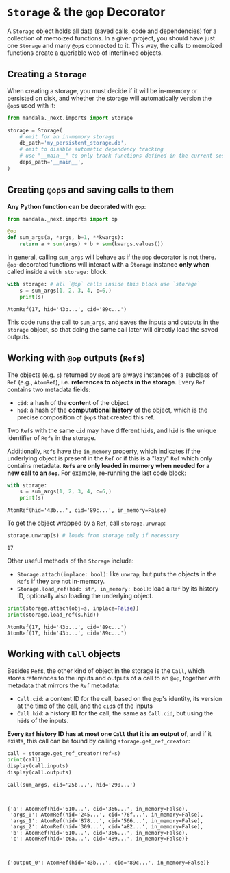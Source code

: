 # `Storage` & the `@op` Decorator
A `Storage` object holds all data (saved calls, code and dependencies) for a
collection of memoized functions. In a given project, you should have just one
`Storage` and many `@op`s connected to it. This way, the calls to memoized
functions create a queriable web of interlinked objects. 

## Creating a `Storage`

When creating a storage, you must decide if it will be in-memory or persisted on
disk, and whether the storage will automatically version the `@op`s used with
it:


```python
from mandala._next.imports import Storage

storage = Storage(
    # omit for an in-memory storage
    db_path='my_persistent_storage.db', 
    # omit to disable automatic dependency tracking
    # use "__main__" to only track functions defined in the current session
    deps_path='__main__', 
)
```

## Creating `@op`s and saving calls to them
**Any Python function can be decorated with `@op`**:


```python
from mandala._next.imports import op

@op 
def sum_args(a, *args, b=1, **kwargs):
    return a + sum(args) + b + sum(kwargs.values())
```

In general, calling `sum_args` will behave as if the `@op` decorator is not
there. `@op`-decorated functions will interact with a `Storage` instance **only
when** called inside a `with storage:` block:


```python
with storage: # all `@op` calls inside this block use `storage`
    s = sum_args(1, 2, 3, 4, c=6,)
    print(s)
```

    AtomRef(17, hid='43b...', cid='89c...')


This code runs the call to `sum_args`, and saves the inputs and outputs in the
`storage` object, so that doing the same call later will directly load the saved
outputs.

## Working with `@op` outputs (`Ref`s)
The objects (e.g. `s`) returned by `@op`s are always instances of a subclass of
`Ref` (e.g., `AtomRef`), i.e.  **references to objects in the storage**. Every
`Ref` contains two metadata fields:

- `cid`: a hash of the **content** of the object
- `hid`: a hash of the **computational history** of the object, which is the precise
composition of `@op`s that created this ref.  

Two `Ref`s with the same `cid` may have different `hid`s, and `hid` is the
unique identifier of `Ref`s in the storage. 

Additionally, `Ref`s have the `in_memory` property, which indicates if the
underlying object is present in the `Ref` or if this is a "lazy" `Ref` which
only contains metadata. **`Ref`s are only loaded in memory when needed for a new
call to an `@op`**. For example, re-running the last code block:


```python
with storage:
    s = sum_args(1, 2, 3, 4, c=6,)
    print(s)
```

    AtomRef(hid='43b...', cid='89c...', in_memory=False)


To get the object wrapped by a `Ref`, call `storage.unwrap`:


```python
storage.unwrap(s) # loads from storage only if necessary
```




    17



Other useful methods of the `Storage` include:

- `Storage.attach(inplace: bool)`: like `unwrap`, but puts the objects in the
`Ref`s if they are not in-memory.
- `Storage.load_ref(hid: str, in_memory: bool)`: load a `Ref` by its history ID,
optionally also loading the underlying object.


```python
print(storage.attach(obj=s, inplace=False))
print(storage.load_ref(s.hid))
```

    AtomRef(17, hid='43b...', cid='89c...')
    AtomRef(17, hid='43b...', cid='89c...')


## Working with `Call` objects
Besides `Ref`s, the other kind of object in the storage is the `Call`, which
stores references to the inputs and outputs of a call to an `@op`, together with
metadata that mirrors the `Ref` metadata:

- `Call.cid`: a content ID for the call, based on the `@op`'s identity, its
version at the time of the call, and the `cid`s of the inputs
- `Call.hid`: a history ID for the call, the same as `Call.cid`, but using the 
`hid`s of the inputs.

**Every `Ref` history ID has at most one `Call` that it is an output of**, and
if it exists, this call can be found by calling `storage.get_ref_creator`: 


```python
call = storage.get_ref_creator(ref=s)
print(call)
display(call.inputs)
display(call.outputs)
```

    Call(sum_args, cid='25b...', hid='290...')



    {'a': AtomRef(hid='610...', cid='366...', in_memory=False),
     'args_0': AtomRef(hid='245...', cid='76f...', in_memory=False),
     'args_1': AtomRef(hid='878...', cid='566...', in_memory=False),
     'args_2': AtomRef(hid='309...', cid='a82...', in_memory=False),
     'b': AtomRef(hid='610...', cid='366...', in_memory=False),
     'c': AtomRef(hid='c6a...', cid='489...', in_memory=False)}



    {'output_0': AtomRef(hid='43b...', cid='89c...', in_memory=False)}

